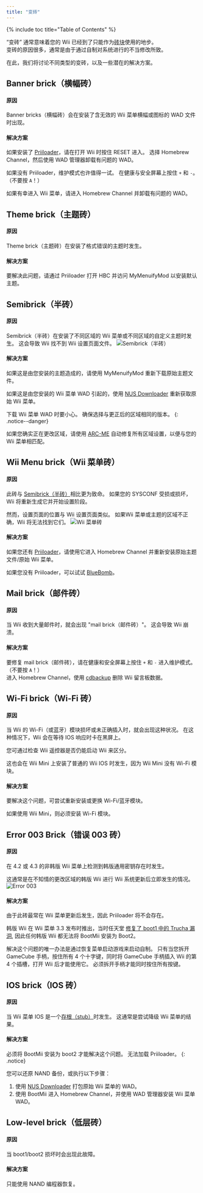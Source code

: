 ```yaml
---
title: "变砖"
---
```


{% include toc title="Table of Contents" %}

“变砖” 通常意味着您的 Wii 已经到了只能作为[砖块](https://wikipedia.org/wiki/Brick)使用的地步。 <br> 变砖的原因很多，通常是由于通过自制对系统进行的不当修改所致。

在此，我们将讨论不同类型的变砖，以及一些潜在的解决方案。

## Banner brick（横幅砖）

#### 原因
Banner bricks（横幅砖）会在安装了含无效的 Wii 菜单横幅或图标的 WAD 文件时出现。

#### 解决方案
如果安装了 [Priiloader](priiloader)，请在打开 Wii 时按住 RESET 进入。 选择 Homebrew Channel，然后使用 WAD 管理器卸载有问题的 WAD。

如果没有 Priiloader，维护模式也许值得一试。 在健康与安全屏幕上按住 `+` 和 `-`。 （不要按 `A`！）

如果有幸进入 Wii 菜单，请进入 Homebrew Channel 并卸载有问题的 WAD。

## Theme brick（主题砖）

#### 原因
Theme brick（主题砖）在安装了格式错误的主题时发生。

#### 解决方案
要解决此问题，请通过 Priiloader 打开 HBC 并访问 MyMenuifyMod 以安装默认主题。

## Semibrick（半砖）

#### 原因
Semibrick（半砖）在安装了不同区域的 Wii 菜单或不同区域的自定义主题时发生。 这会导致 Wii 找不到 Wii 设置页面文件。 ![Semibrick（半砖）](/images/bricks/semibrick.png)

#### 解决方案
如果这是由您安装的主题造成的，请使用 MyMenuifyMod 重新下载原始主题文件。

如果这是由您安装的 Wii 菜单 WAD 引起的，使用 [NUS Downloader](https://wiibrew.org/wiki/NUSD) 重新获取原始 Wii 菜单。

下载 Wii 菜单 WAD 时要小心。 确保选择与更正后的区域相同的版本。
{: .notice--danger}

如果您确实正在更改区域，请使用 [ARC-ME](https://github.com/modmii/Any-Region-Changer-ModMii-Edition/releases) 自动修复所有区域设置，以便与您的 Wii 菜单相匹配。

## Wii Menu brick（Wii 菜单砖）

#### 原因
此砖与 [Semibrick（半砖）](#semibrick)相比更为致命。 如果您的 SYSCONF 受损或损坏，Wii 将重新生成它并开始设置阶段。

然而，设置页面的位置与 Wii 设置页面类似。 如果Wii 菜单或主题的区域不正确，Wii 将无法找到它们。 ![Wii 菜单砖](/images/bricks/sysmenu-brick.png)

#### 解决方案

如果您还有 [Priiloader](priiloader)，请使用它进入 Homebrew Channel 并重新安装原始主题文件/原始 Wii 菜单。

如果您没有 Priiloader，可以试试 [BlueBomb](bluebomb)。

## Mail brick（邮件砖）

#### 原因
当 Wii 收到大量邮件时，就会出现 "mail brick（邮件砖）"。 这会导致 Wii 崩溃。

#### 解决方案
要修复 mail brick（邮件砖），请在健康和安全屏幕上按住 `+` 和 `-` 进入维护模式。 （不要按 `A`！） <br> 进入 Homebrew Channel，使用 [cdbackup](https://oscwii.org/library/app/cdbackup) 删除 Wii 留言板数据。

## Wi-Fi brick（Wi-Fi 砖）

#### 原因
当 Wii 的 Wi-Fi（或蓝牙）模块损坏或未正确插入时，就会出现这种状况。 在这种情况下，Wii 会在等待 IOS 响应时卡在黑屏上。

您可通过检查 Wii 遥控器是否仍能启动 Wii 来区分。

这也会在 Wii Mini 上安装了普通的 Wii IOS 时发生，因为 Wii Mini 没有 Wi-Fi 模块。

#### 解决方案
要解决这个问题，可尝试重新安装或更换 Wi-Fi/蓝牙模块。

如果使用 Wii Mini，则必须安装 Wi-Fi 模块。

## Error 003 Brick（错误 003 砖）

#### 原因

在 4.2 或 4.3 的非韩版 Wii 菜单上检测到韩版通用密钥存在时发生。

这通常是在不知情的更改区域的韩版 Wii 进行 Wii 系统更新后立即发生的情况。 ![Error 003](/images/bricks/error-003.png)

#### 解决方案

由于此砖最常在 Wii 菜单更新后发生，因此 Priiloader 将不会存在。

韩版 Wii 在 Wii 菜单 3.3 发布时推出，当时任天堂 [修复了 boot1 中的 Trucha 漏洞](https://wiibrew.org/wiki/3.3#Changes), 因此任何韩版 Wii 都无法将 BootMii 安装为 Boot2。

解决这个问题的唯一办法是通过恢复菜单启动游戏来启动自制。 只有当您拆开 GameCube 手柄，按住所有 4 个十字键，同时将 GameCube 手柄插入 Wii 的第 4 个插槽，打开 Wii 后才能使用它。 必须拆开手柄才能同时按住所有按键。

## IOS brick（IOS 砖）

#### 原因
当 Wii 菜单 IOS 是一个[存根（stub）](http://wiibrew.org/wiki/Stub_IOS)时发生。 这通常是尝试降级 Wii 菜单的结果。

#### 解决方案
必须将 BootMii 安装为 boot2 才能解决这个问题。 无法加载 Priiloader。
{: .notice}

您可以还原 NAND 备份，或执行以下步骤：

1. 使用 [NUS Downloader](https://wiibrew.org/wiki/NUSD) 打包原始 Wii 菜单的 WAD。
1. 使用 BootMii 进入 Homebrew Channel，并使用 WAD 管理器安装 Wii 菜单 WAD。

## Low-level brick（低层砖）

#### 原因
当 boot1/boot2 损坏时会出现此故障。

#### 解决方案
只能使用 NAND 编程器恢复。
